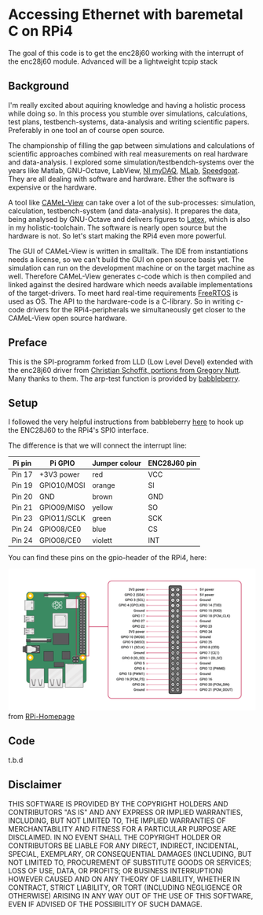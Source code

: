 # Accessing Ethernet with baremetal C on RPi4
The goal of this code is to get the enc28j60 working with the interrupt of the enc28j60 module. Advanced will be a lightweight tcpip stack

## Background
I'm really excited about aquiring knowledge and having a holistic process while doing so.
In this process you stumble over simulations, calculations, test plans, testbench-systems, data-analysis and writing scientific papers. Preferably in one tool an of course open source.

The championship of filling the gap between simulations and calculations of scientific approaches combined with real measurements on real hardware and data-analysis.
I explored some simulation/testbendch-systems over the years like Matlab, GNU-Octave, LabView, [NI myDAQ](https://www.ni.com/en/shop/engineering-education/portable-student-devices/mydaq/what-is-mydaq.html), [MLab](https://www.stiegele.eu/software-ueberblick/), [Speedgoat](https://www.speedgoat.com/solutions).
They are all dealing with software and hardware. Ether the software is expensive or the hardware. 

A tool like [CAMeL-View](https://camelview.org/) can take over a lot of the sub-processes: simulation, calculation, testbench-system (and data-analysis). It prepares the data, being analysed by GNU-Octave and delivers figures to [Latex](https://en.wikipedia.org/wiki/LaTeX), which is also in my holistic-toolchain.
The software is nearly open source but the hardware is not. So let's start making the RPi4 even more powerful.

The GUI of CAMeL-View is written in smalltalk. The IDE from instantiations needs a license, so we can't build the GUI on open source basis yet.
The simulation can run on the development machine or on the target machine as well. Therefore CAMeL-View generates c-code which is then compiled and linked against the desired hardware which needs available implementations of the target-drivers.
To meet hard real-time requirements [FreeRTOS](https://www.freertos.org/index.html) is used as OS. The API to the hardware-code is a C-library. So in writing c-code drivers for the RPi4-peripherals we simultaneously get closer to the CAMeL-View open source hardware.

## Preface
This is the SPI-programm forked from LLD (Low Level Devel) extended with the enc28j60 driver from [Christian Schoffit, portions from Gregory Nutt](https://github.com/wolfgangr/enc28j60). Many thanks to them.
The arp-test function is provided by [babbleberry](https://github.com/babbleberry/rpi4-osdev).

## Setup
I followed the very helpful instructions from babbleberry [here](https://github.com/babbleberry/rpi4-osdev/tree/master/part14-spi-ethernet) to hook up the ENC28J60 to the RPi4's SPI0 interface.

The difference is that we will connect the interrupt line:

 | Pi pin | Pi GPIO     | Jumper colour | ENC28J60 pin |
 | ------ | ----------- | ------------- | ------------ |
 | Pin 17 | +3V3 power  | red           | VCC          |
 | Pin 19 | GPIO10/MOSI | orange        | SI           |
 | Pin 20 | GND         | brown         | GND          |
 | Pin 21 | GPIO09/MISO | yellow        | SO           |
 | Pin 23 | GPIO11/SCLK | green         | SCK          |
 | Pin 24 | GPIO08/CE0  | blue          | CS           |
 | Pin 24 | GPIO08/CE0  | violett       | INT          |

You can find these pins on the gpio-header of the RPi4, here:

![GPIO location](./images/gpio-pinloc.png)
from [RPi-Homepage](https://www.raspberrypi.com/documentation/computers/raspberry-pi.html#gpio-and-the-40-pin-header)

## Code
t.b.d


## Disclaimer

THIS SOFTWARE IS PROVIDED BY THE COPYRIGHT HOLDERS AND CONTRIBUTORS "AS IS"
AND ANY EXPRESS OR IMPLIED WARRANTIES, INCLUDING, BUT NOT LIMITED TO, THE
IMPLIED WARRANTIES OF MERCHANTABILITY AND FITNESS FOR A PARTICULAR PURPOSE ARE
DISCLAIMED. IN NO EVENT SHALL THE COPYRIGHT HOLDER OR CONTRIBUTORS BE LIABLE
FOR ANY DIRECT, INDIRECT, INCIDENTAL, SPECIAL, EXEMPLARY, OR CONSEQUENTIAL
DAMAGES (INCLUDING, BUT NOT LIMITED TO, PROCUREMENT OF SUBSTITUTE GOODS OR
SERVICES; LOSS OF USE, DATA, OR PROFITS; OR BUSINESS INTERRUPTION) HOWEVER
CAUSED AND ON ANY THEORY OF LIABILITY, WHETHER IN CONTRACT, STRICT LIABILITY,
OR TORT (INCLUDING NEGLIGENCE OR OTHERWISE) ARISING IN ANY WAY OUT OF THE USE
OF THIS SOFTWARE, EVEN IF ADVISED OF THE POSSIBILITY OF SUCH DAMAGE.